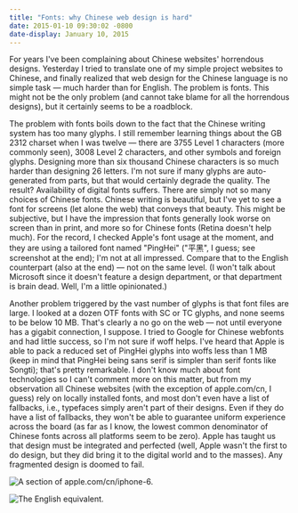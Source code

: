 ```yaml
---
title: "Fonts: why Chinese web design is hard"
date: 2015-01-10 09:30:02 -0800
date-display: January 10, 2015
---
```

For years I've been complaining about Chinese websites' horrendous designs. Yesterday I tried to translate one of my simple project websites to Chinese, and finally realized that web design for the Chinese language is no simple task — much harder than for English. The problem is fonts. This might not be the only problem (and cannot take blame for all the horrendous designs), but it certainly seems to be a roadblock.

The problem with fonts boils down to the fact that the Chinese writing system has too many glyphs. I still remember learning things about the GB 2312 charset when I was twelve — there are 3755 Level 1 characters (more commonly seen), 3008 Level 2 characters, and other symbols and foreign glyphs. Designing more than six thousand Chinese characters is so much harder than designing 26 letters. I'm not sure if many glyphs are auto-generated from parts, but that would certainly degrade the quality. The result? Availability of digital fonts suffers. There are simply not so many choices of Chinese fonts. Chinese writing is beautiful, but I've yet to see a font for screens (let alone the web) that conveys that beauty. This might be subjective, but I have the impression that fonts generally look worse on screen than in print, and more so for Chinese fonts (Retina doesn't help much). For the record, I checked Apple's font usage at the moment, and they are using a tailored font named "PingHei" ("平黑", I guess; see screenshot at the end); I'm not at all impressed. Compare that to the English counterpart (also at the end) — not on the same level. (I won't talk about Microsoft since it doesn't feature a design department, or that department is brain dead. Well, I'm a little opinionated.)

Another problem triggered by the vast number of glyphs is that font files are large. I looked at a dozen OTF fonts with SC or TC glyphs, and none seems to be below 10 MB. That's clearly a no go on the web — not until everyone has a gigabit connection, I suppose. I tried to Google for Chinese webfonts and had little success, so I'm not sure if woff helps. I've heard that Apple is able to pack a reduced set of PingHei glyphs into woffs less than 1 MB (keep in mind that PingHei being sans serif is simpler than serif fonts like Songti); that's pretty remarkable. I don't know much about font technologies so I can't comment more on this matter, but from my observation all Chinese websites (with the exception of apple.com/cn, I guess) rely on locally installed fonts, and most don't even have a list of fallbacks, i.e., typefaces simply aren't part of their designs. Even if they do have a list of fallbacks, they won't be able to guarantee uniform experience across the board (as far as I know, the lowest common denominator of Chinese fonts across all platforms seem to be zero). Apple has taught us that design must be integrated and perfected (well, Apple wasn't the first to do design, but they did bring it to the digital world and to the masses). Any fragmented design is doomed to fail.

![A section of [apple.com/cn/iphone-6](https://www.apple.com/cn/iphone-6/).](http://i.imgur.com/MPmtSJI.png)

![The English equivalent.](http://i.imgur.com/hBpdv0B.png)
